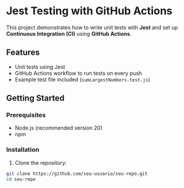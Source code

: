 # Jest Testing with GitHub Actions

This project demonstrates how to write unit tests with **Jest** and set up **Continuous Integration (CI)** using **GitHub Actions**.

## Features

- Unit tests using Jest
- GitHub Actions workflow to run tests on every push
- Example test file included (`sumLargestNumbers.test.js`)

## Getting Started

### Prerequisites

- Node.js (recommended version 20)
- npm

### Installation

1. Clone the repository:

```bash
git clone https://github.com/seu-usuario/seu-repo.git
cd seu-repo
